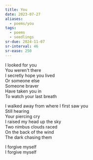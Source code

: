 ```yaml
---
title: You
date: 2023-07-27
aliases:
  - poems/you
tags:
  - poems
  - seedlings
sr-due: 2024-11-07
sr-interval: 46
sr-ease: 250
---
```

I looked for you  
You weren't there  
I secretly hope you lived  
Or someone else  
Someone braver  
Have taken you in  
To watch your last breath  

I walked away from where I first saw you  
Still hearing  
Your piercing cry  
I raised my head up the sky  
Two nimbus clouds raced  
On the back of the wind  
The dark chasing them  

I forgive myself  
I forgive myself  